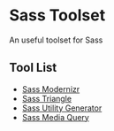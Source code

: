 # Sass Toolset

An useful toolset for Sass

## Tool List

* [Sass Modernizr](https://github.com/coskunbaris/sass-toolset/tree/master/sass-modernizr)
* [Sass Triangle](https://github.com/coskunbaris/sass-toolset/tree/master/sass-triangle)
* [Sass Utility Generator](https://github.com/coskunbaris/sass-toolset/tree/master/sass-utility-generator)
* [Sass Media Query](https://github.com/coskunbaris/sass-toolset/tree/master/sass-media-query)
